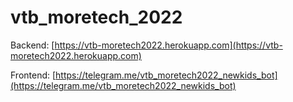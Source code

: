 # vtb_moretech_2022


Backend: [https://vtb-moretech2022.herokuapp.com](https://vtb-moretech2022.herokuapp.com)

Frontend: [https://telegram.me/vtb_moretech2022_newkids_bot](https://telegram.me/vtb_moretech2022_newkids_bot)